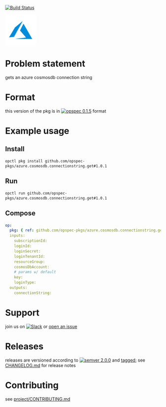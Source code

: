 [![Build Status](https://travis-ci.org/opspec-pkgs/azure.cosmosdb.connectionstring.get.svg?branch=master)](https://travis-ci.org/opspec-pkgs/azure.cosmosdb.connectionstring.get)

<img src="icon.svg" alt="icon" height="100px">

# Problem statement

gets an azure cosmosdb connection string

# Format

this version of the pkg is in [![opspec 0.1.5](https://img.shields.io/badge/opspec-0.1.5-brightgreen.svg?colorA=6b6b6b&colorB=fc16be)](https://opspec.io/0.1.5/packages.html) format

# Example usage

## Install

```shell
opctl pkg install github.com/opspec-pkgs/azure.cosmosdb.connectionstring.get#1.0.1
```

## Run

```
opctl run github.com/opspec-pkgs/azure.cosmosdb.connectionstring.get#1.0.1
```

## Compose

```yaml
op:
  pkg: { ref: github.com/opspec-pkgs/azure.cosmosdb.connectionstring.get#1.0.1 }
  inputs:
    subscriptionId:
    loginId:
    loginSecret:
    loginTenantId:
    resourceGroup:
    cosmosDbAccount:
    # params w/ default
    key:
    loginType:
  outputs:
    connectionString:
```

# Support

join us on
[![Slack](https://opspec-slackin.herokuapp.com/badge.svg)](https://opspec-slackin.herokuapp.com/)
or
[open an issue](https://github.com/opspec-pkgs/azure.cosmosdb.connectionstring.get/issues)

# Releases

releases are versioned according to
[![semver 2.0.0](https://img.shields.io/badge/semver-2.0.0-brightgreen.svg)](http://semver.org/spec/v2.0.0.html)
and [tagged](https://git-scm.com/book/en/v2/Git-Basics-Tagging); see
[CHANGELOG.md](CHANGELOG.md) for release notes

# Contributing

see
[project/CONTRIBUTING.md](https://github.com/opspec-pkgs/project/blob/master/CONTRIBUTING.md)

